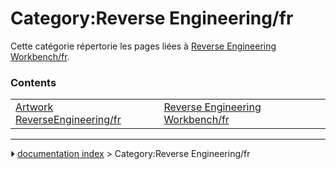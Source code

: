 # Category:Reverse Engineering/fr
Cette catégorie répertorie les pages liées à [Reverse Engineering Workbench/fr](Reverse_Engineering_Workbench/fr.md).

### Contents

|     |     |     |
| --- | --- | --- |
| [Artwork ReverseEngineering/fr](Artwork_ReverseEngineering/fr.md) | [Reverse Engineering Workbench/fr](Reverse_Engineering_Workbench/fr.md) |



---
⏵ [documentation index](../README.md) > Category:Reverse Engineering/fr

